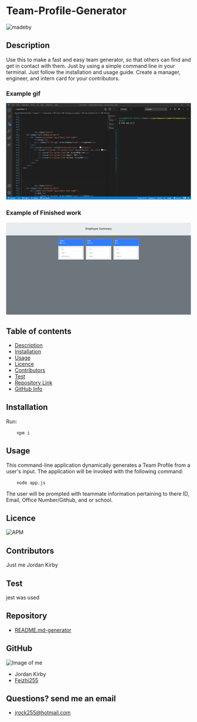 # Team-Profile-Generator
![madeby](https://img.shields.io/badge/Made%20by-Jordan%20Kirby-lightgrey)

## Description 
Use this to make a fast and easy team generator, so that others can find and get in contact with them. Just by using a simple command line in your terminal. Just follow the installation and usage guide. Create a manager, engineer, and intern card for your contributors.

### Example gif

![Example of application](./assests/gif/teamgen.gif)

### Example of Finished work
![Example of how it might look](./assests/image/TeamGen.png)


## Table of contents
- [Description](#Description)
- [Installation](#Installation)
- [Usage](#Usage)
- [Licence](#Licence)
- [Contributors](#Contributors)
- [Test](#Test)
- [Repository Link](#Repository)
- [GitHub Info](#GitHub) 
## Installation
  Run:

        npm i
        
## Usage
  This command-line application dynamically generates a Team Profile from a user's input. The application will be invoked with the following command:

        node app.js

  The user will be prompted with teammate information pertaining to there ID, Email, Office Number/Github, and or school.
## Licence
![APM](https://img.shields.io/apm/l/npm)
## Contributors
Just me Jordan Kirby
## Test
jest was used
## Repository
- [README.md-generator](https://github.com/Feizhi255/Team-Profile-Generator)
## GitHub
![Image of me](https://avatars2.githubusercontent.com/u/64999600?v=4)
- Jordan Kirby
- [Feizhi255](https://github.com/Feizhi255)
## Questions? send me an email
- <jrock255@hotmail.com>